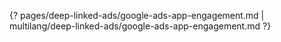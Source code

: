 {? pages/deep-linked-ads/google-ads-app-engagement.md | multilang/deep-linked-ads/google-ads-app-engagement.md ?}
